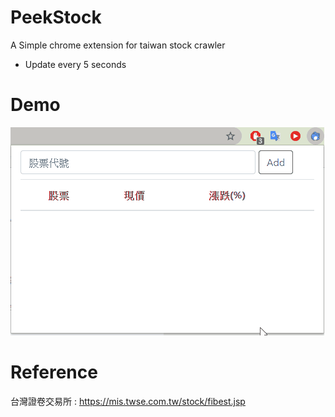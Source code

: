 # PeekStock
A Simple chrome extension for taiwan stock crawler
* Update every 5 seconds

# Demo
![image](img/demo.gif)

# Reference
台灣證卷交易所 : https://mis.twse.com.tw/stock/fibest.jsp
